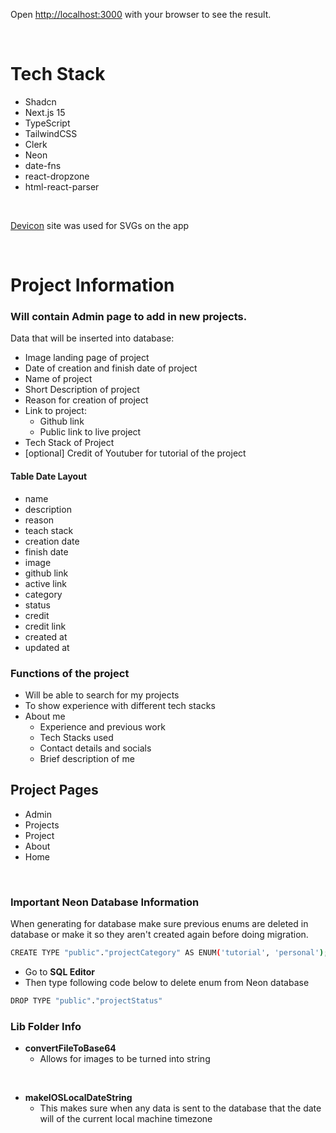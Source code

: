 
Open [http://localhost:3000](http://localhost:3000) with your browser to see the result.

<br/>

# Tech Stack

- Shadcn
- Next.js 15
- TypeScript
- TailwindCSS
- Clerk
- Neon
- date-fns
- react-dropzone
- html-react-parser

<br/>

[Devicon](https://devicon.dev/) site was used for SVGs on the app

<br>

# Project Information

### Will contain Admin page to add in new projects. 

Data that will be inserted into database:

- Image landing page of project
- Date of creation and finish date of project
- Name of project
- Short Description of project
- Reason for creation of project
- Link to project: 
    - Github link
    - Public link to live project
- Tech Stack of Project
- [optional] Credit of Youtuber for tutorial of the project

#### Table Date Layout
- name
- description
- reason
- teach stack
- creation date
- finish date
- image
- github link
- active link
- category
- status
- credit
- credit link
- created at
- updated at

### Functions of the project

- Will be able to search for my projects
- To show experience with different tech stacks
- About me
    - Experience and previous work
    - Tech Stacks used
    - Contact details and socials
    - Brief description of me

## Project Pages

- Admin
- Projects
- Project
- About
- Home

<br/>

### Important Neon Database Information

When generating for database make sure previous enums are deleted in database or make it so they aren't created again before doing migration.

```bash
CREATE TYPE "public"."projectCategory" AS ENUM('tutorial', 'personal');--> statement-breakpoint
```

- Go to **SQL Editor**
- Then type following code below to delete enum from Neon database

```bash
DROP TYPE "public"."projectStatus"
```
### Lib Folder Info

- **convertFileToBase64**
    - Allows for images to be turned into string

<br>

- **makeIOSLocalDateString**
    - This makes sure when any data is sent to the database that the date will of the current local machine timezone
